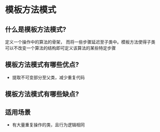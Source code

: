 # 模板方法模式

## 什么是模板方法模式?
定义一个操作中的算法的骨架， 而将一些步骤延迟至子类中。模板方法使得子类可以不改变一个算法的结构即可定义该算法的某些特定步骤

## 模板方法模式有哪些优点?
* 提取不可变部分至父类，减少重复代码

## 模板方法模式有哪些缺点?


## 适用场景
* 有大量重复操作的类，且行为逻辑相同



